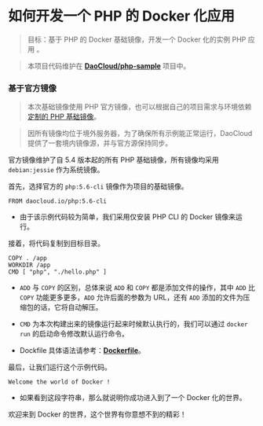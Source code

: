 # 如何开发一个 PHP 的 Docker 化应用

> 目标：基于 PHP 的 Docker 基础镜像，开发一个 Docker 化的实例 PHP 应用 。

> 本项目代码维护在 **[DaoCloud/php-sample](https://github.com/DaoCloud/php-sample)** 项目中。

### 基于官方镜像

> 本次基础镜像使用 PHP 官方镜像，也可以根据自己的项目需求与环境依赖 [定制的 PHP 基础镜像]()。

> 因所有镜像均位于境外服务器，为了确保所有示例能正常运行，DaoCloud 提供了一套境内镜像源，并与官方源保持同步。

官方镜像维护了自 5.4 版本起的所有 PHP 基础镜像，所有镜像均采用 `debian:jessie` 作为系统镜像。

首先，选择官方的 `php:5.6-cli` 镜像作为项目的基础镜像。

```
FROM daocloud.io/php:5.6-cli
```

* 由于该示例代码较为简单，我们采用仅安装 PHP CLI 的 Docker 镜像来运行。

接着，将代码复制到目标目录。

```
COPY . /app
WORKDIR /app
CMD [ "php", "./hello.php" ]
```

* `ADD` 与 `COPY` 的区别，总体来说 `ADD` 和 `COPY` 都是添加文件的操作，其中 `ADD` 比 `COPY` 功能更多更多，`ADD` 允许后面的参数为 URL，还有 `ADD` 添加的文件为压缩包的话，它将自动解压。

* `CMD` 为本次构建出来的镜像运行起来时候默认执行的，我们可以通过 `docker run` 的启动命令修改默认运行命令。
* Dockfile 具体语法请参考：**[Dockerfile](https://docs.docker.com/reference/builder/)**。

最后，让我们运行这个示例代码。

```
Welcome the world of Docker !
```

* 如果看到这段字符串，那么就说明你成功进入到了一个 Docker 化的世界。

欢迎来到 Docker 的世界，这个世界有你意想不到的精彩！
